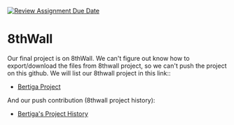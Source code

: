 [![Review Assignment Due Date](https://classroom.github.com/assets/deadline-readme-button-22041afd0340ce965d47ae6ef1cefeee28c7c493a6346c4f15d667ab976d596c.svg)](https://classroom.github.com/a/ee6IgDep)

# 8thWall
Our final project is on 8thWall. We can't figure out know how to export/download the files from 8thwall project, so we can't push the project on this github. We will list our 8thwall project in this link::
- [Bertiga Project](https://www.8thwall.com/hadziq/darvin-try-studio/project)

And our push contribution (8thwall project history):
- [Bertiga's Project History](https://www.8thwall.com/hadziq/darvin-try-studio/history)
